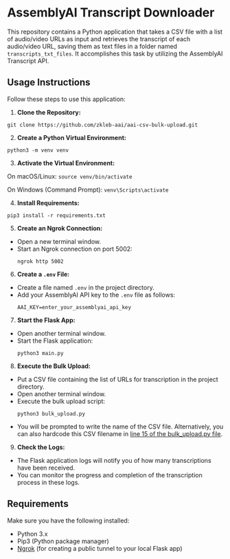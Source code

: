 # AssemblyAI Transcript Downloader

This repository contains a Python application that takes a CSV file with a list of audio/video URLs as input and retrieves the transcript of each audio/video URL, saving them as text files in a folder named `transcripts_txt_files`. It accomplishes this task by utilizing the AssemblyAI Transcript API.

## Usage Instructions

Follow these steps to use this application:

1. **Clone the Repository:**

`git clone https://github.com/zkleb-aai/aai-csv-bulk-upload.git`


2. **Create a Python Virtual Environment:**

`python3 -m venv venv`


3. **Activate the Virtual Environment:**

On macOS/Linux: `source venv/bin/activate`

On Windows (Command Prompt): `venv\Scripts\activate`


4. **Install Requirements:**

`pip3 install -r requirements.txt`


5. **Create an Ngrok Connection:**
- Open a new terminal window.
- Start an Ngrok connection on port 5002:
  ```
  ngrok http 5002
  ```

6. **Create a `.env` File:**
- Create a file named `.env` in the project directory.
- Add your AssemblyAI API key to the `.env` file as follows:
  ```
  AAI_KEY=enter_your_assemblyai_api_key
  ```

7. **Start the Flask App:**
- Open another terminal window.
- Start the Flask application:
  ```
  python3 main.py
  ```

8. **Execute the Bulk Upload:**
- Put a CSV file containing the list of URLs for transcription in the project directory.
- Open another terminal window.
- Execute the bulk upload script:
  ```
  python3 bulk_upload.py
  ```
- You will be prompted to write the name of the CSV file.  Alternatively, you can also hardcode this CSV filename in [line 15 of the bulk_upload.py file](https://github.com/zkleb-aai/aai-csv-bulk-upload/blob/main/bulk_upload.py#L15).



9. **Check the Logs:**
- The Flask application logs will notify you of how many transcriptions have been received.
- You can monitor the progress and completion of the transcription process in these logs.

## Requirements

Make sure you have the following installed:
- Python 3.x
- Pip3 (Python package manager)
- [Ngrok](https://ngrok.com/) (for creating a public tunnel to your local Flask app)
